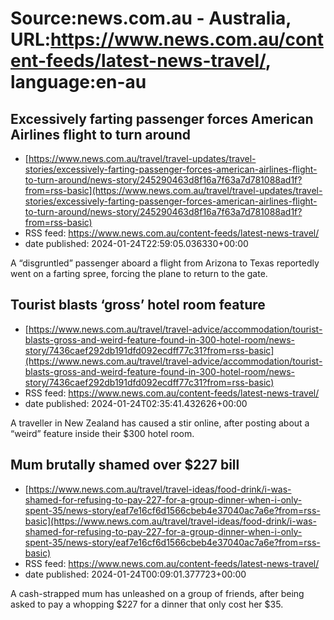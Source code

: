 # Source:news.com.au - Australia, URL:https://www.news.com.au/content-feeds/latest-news-travel/, language:en-au

## Excessively farting passenger forces American Airlines flight to turn around
 - [https://www.news.com.au/travel/travel-updates/travel-stories/excessively-farting-passenger-forces-american-airlines-flight-to-turn-around/news-story/245290463d8f16a7f63a7d781088ad1f?from=rss-basic](https://www.news.com.au/travel/travel-updates/travel-stories/excessively-farting-passenger-forces-american-airlines-flight-to-turn-around/news-story/245290463d8f16a7f63a7d781088ad1f?from=rss-basic)
 - RSS feed: https://www.news.com.au/content-feeds/latest-news-travel/
 - date published: 2024-01-24T22:59:05.036330+00:00

A “disgruntled” passenger aboard a flight from Arizona to Texas reportedly went on a farting spree, forcing the plane to return to the gate.

## Tourist blasts ‘gross’ hotel room feature
 - [https://www.news.com.au/travel/travel-advice/accommodation/tourist-blasts-gross-and-weird-feature-found-in-300-hotel-room/news-story/7436caef292db191dfd092ecdff77c31?from=rss-basic](https://www.news.com.au/travel/travel-advice/accommodation/tourist-blasts-gross-and-weird-feature-found-in-300-hotel-room/news-story/7436caef292db191dfd092ecdff77c31?from=rss-basic)
 - RSS feed: https://www.news.com.au/content-feeds/latest-news-travel/
 - date published: 2024-01-24T02:35:41.432626+00:00

A traveller in New Zealand has caused a stir online, after posting about a “weird” feature inside their $300 hotel room.

## Mum brutally shamed over $227 bill
 - [https://www.news.com.au/travel/travel-ideas/food-drink/i-was-shamed-for-refusing-to-pay-227-for-a-group-dinner-when-i-only-spent-35/news-story/eaf7e16cf6d1566cbeb4e37040ac7a6e?from=rss-basic](https://www.news.com.au/travel/travel-ideas/food-drink/i-was-shamed-for-refusing-to-pay-227-for-a-group-dinner-when-i-only-spent-35/news-story/eaf7e16cf6d1566cbeb4e37040ac7a6e?from=rss-basic)
 - RSS feed: https://www.news.com.au/content-feeds/latest-news-travel/
 - date published: 2024-01-24T00:09:01.377723+00:00

A cash-strapped mum has unleashed on a group of friends, after being asked to pay a whopping $227 for a dinner that only cost her $35.

